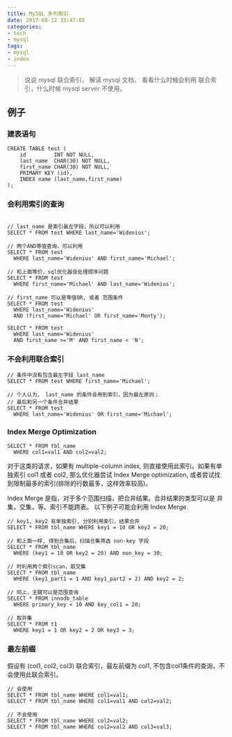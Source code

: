 ```yaml
---
title: MySQL 多列索引
date: 2017-08-12 15:47:05
categories:
- tech
- mysql
tags:
- mysql
- index
---
```


> 说说 mysql 联合索引， 解读 mysql 文档， 看看什么时候会利用 联合索引，什么时候 mysql server 不使用。

<!-- more -->

## 例子

### 建表语句

```mysql
CREATE TABLE test (
    id         INT NOT NULL,
    last_name  CHAR(30) NOT NULL,
    first_name CHAR(30) NOT NULL,
    PRIMARY KEY (id),
    INDEX name (last_name,first_name)
);
```

### 会利用索引的查询

```mysql

// last_name 是索引最左字段，所以可以利用
SELECT * FROM test WHERE last_name='Widenius';

// 两个AND等值查询，可以利用
SELECT * FROM test
  WHERE last_name='Widenius' AND first_name='Michael';

// 和上面等价，sql优化器会处理顺序问题
SELECT * FROM test
  WHERE first_name='Michael' AND last_name='Widenius';

// first_name 可以是等值OR, 或者 范围条件
SELECT * FROM test
  WHERE last_name='Widenius'
  AND (first_name='Michael' OR first_name='Monty');

SELECT * FROM test
  WHERE last_name='Widenius'
  AND first_name >='M' AND first_name < 'N';
```

### 不会利用联合索引

```mysql
// 条件中没有包含最左字段 last_name
SELECT * FROM test WHERE first_name='Michael';

// 个人认为， last_name 的条件会用到索引，因为最左原则；
// 最后和另一个条件合并结果
SELECT * FROM test
  WHERE last_name='Widenius' OR first_name='Michael';
```

### Index Merge Optimization

```
SELECT * FROM tbl_name
  WHERE col1=val1 AND col2=val2;
```

对于这类的请求，如果有 multiple-column index, 则直接使用此索引。如果有单独索引 col1 或者 col2, 那么优化器尝试 Index Merge optimization, 或者尝试找到限制最多的索引(排除的行数最多，这样效率较高)。

Index Merge 是指，对于多个范围扫描，把合并结果。合并结果的类型可以是 并集，交集，等。索引不能跨表。
以下例子可能会利用 Index Merge.

```
// key1, key2 有单独索引, 分别利用索引，结果合并
SELECT * FROM tbl_name WHERE key1 = 10 OR key2 = 20;

// 和上面一样, 得到合集后，扫描合集筛选 non-key 字段
SELECT * FROM tbl_name
  WHERE (key1 = 10 OR key2 = 20) AND non_key = 30;

// 时利用两个索引scan，取交集
SELECT * FROM tbl_name
  WHERE (key1_part1 = 1 AND key1_part2 = 2) AND key2 = 2;

// 同上，主键可以是范围查询
SELECT * FROM innodb_table
  WHERE primary_key < 10 AND key_col1 = 20;

// 取并集
SELECT * FROM t1
  WHERE key1 = 1 OR key2 = 2 OR key3 = 3;
```

### 最左前缀

假设有 (col1, col2, col3) 联合索引，最左前缀为 col1, 不包含col1条件的查询，不会使用此联合索引。

```
// 会使用
SELECT * FROM tbl_name WHERE col1=val1;
SELECT * FROM tbl_name WHERE col1=val1 AND col2=val2;

// 不会使用
SELECT * FROM tbl_name WHERE col2=val2;
SELECT * FROM tbl_name WHERE col2=val2 AND col3=val3;
```